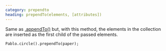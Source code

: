 ```yaml
--- 
category: prependto
heading: prependTo(elements, [attributes])
---
```


Same as [.appendTo()](/api/appendTo) but, with this method, the elements in the collection are inserted as the first child of the passed elements.

    Pablo.circle().prependTo(paper);